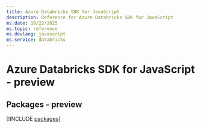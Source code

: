 ```yaml
---
title: Azure Databricks SDK for JavaScript
description: Reference for Azure Databricks SDK for JavaScript
ms.date: 10/22/2025
ms.topic: reference
ms.devlang: javascript
ms.service: databricks
---
```

# Azure Databricks SDK for JavaScript - preview
## Packages - preview
[!INCLUDE [packages](databricks-index.md)]